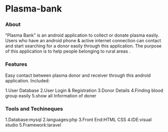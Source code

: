 # Plasma-bank

### About
 “Plasma Bank” is an android application to collect or donate plasma easily. Users who have an android phone & active internet connection can contact and start searching for a donor easily through this application. The purpose of this application is to help people belonging to rural areas .

### Features
 Easy contact between plasma donor and receiver through this android application.
 Included:
 
 1.User Database
 2.User Login & Registration
 3.Donor Details
 4.Finding blood group easily
 5.show all Information of doner

### Tools and Techineques
 1.Database:mysql
 2.languages:php
 3.Front End:HTML CSS
 4.IDE:visual studio
 5.Framework:laravel
